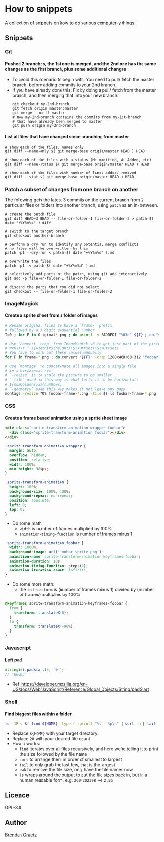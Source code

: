 # How to snippets

A collection of snippets on how to do various computer-y things.

## Snippets

### Git

#### Pushed 2 branches, the 1st one is merged, and the 2nd one has the same changes as the first branch, plus some additional changes

- To avoid this scenario to begin with:
  You need to pull/ fetch the master branch,
  before adding commits to your 2nd branch.
- If you have already done this:
  Fix by doing a pull/ fetch from the master branch,
  and then merging that into your new branch:
  ```shell
  git checkout my-2nd-branch
  git fetch origin master:master
  git merge --no-ff master
  # now my-2nd-branch contains the commits from my-1st-branch
  # that have already been merged to master
  git push origin my-2nd-branch
  ```

#### List all files that have changed since branching from master

```shell
# show each of the files, names only
git diff --name-only $( git merge-base origin/master HEAD ) HEAD

# show each of the files with a status (M: modified, A: Added, etc)
git diff --name-status $( git merge-base origin/master HEAD ) HEAD

# show each of the files with number of lines added/ removed
git diff --stat $( git merge-base origin/master HEAD ) HEAD
```

### Patch a subset of changes from one branch on another

The following gets the latest 3 commits on the current branch from
2 particular files or folders into another branch,
using `patch` as an in-between.

```shell
# create the patch file
git diff HEAD~3 HEAD -- file-or-folder-1 file-or-folder-2 > patch-$( date "+%Y%m%d" ).diff

# switch to the target branch
git checkout another-branch

# perform a dry run to identify any potential merge conflicts
# no files will be overwritten by this
patch -p1 --dry-run < patch-$( date "+%Y%m%d" ).md

# overwrite the files
patch -p1  < patch-$( date "+%Y%m%d" ).md

# selectively add parts of the patch, using git add interactively
git add -p file-or-folder-1 file-or-folder-2

# discard the parts that you did not select
git checkout -- file-or-folder-1 file-or-folder-2

```

### ImageMagick

#### Create a sprite sheet from a folder of images

```bash
# Rename original files to have a `frame-` prefix,
# followed by a 3 digit sequential number
I=0 ; for F in Original*.png ; do printf -v PADDEDI "%03d" ${I} ; cp "${F}" "frame-${PADDEDI}.png" ; (( I++ )) ; done

# Use `convert -crop` from ImageMagick v6 to get just part of the picture
# WxH+X+Y : ${width}x${height}+${xOffset}+${yOffset}
# You have to work out these values manually
for F in frame-*.png ; do convert "${F}" -crop 1280x468+60+312 "foobar-${F%.png}-cropped.png" ; done

# Use `montage` to concatenate all images into a single file
# in a horizontal row
# `-resize` is to scale the picture to be smaller
# `-tile` used in this way is what tells it to be horizontal:
# ${numColumns}x${numRows}
# `-geometry` used this way makes it not leave any gaps
montage -resize 70% foobar-frame-*.png -tile $( ls foobar-frame-*.png | wc -l )x1 -geometry +0+0 foobar-sprite.png
```

### CSS

#### Create a frame based animation using a sprite sheet image

```html
<div class="sprite-transform-animation-wrapper foobar">
  <div class="sprite-transform-animation foobar"></div>
</div>
```

```css
.sprite-transform-animation-wrapper {
  margin: auto;
  overflow: hidden;
  position: relative;
  width: 100%;
  min-height: 386px;
}

.sprite-transform-animation {
  height: 100%;
  background-size: 100%, 100%;
  background-repeat: no-repeat;
  position: absolute;
  left: 0;
  top: 0;
}

```

- Do some math:
  - `width` is number of frames multiplied by 100%
  - `animation-timing-function` is number of frames minus 1

```css
.sprite-transform-animation.foobar {
  width: 1000%;
  background-image: url('foobar-sprite.png');
  animation-name: sprite-transform-animation-keyframes-foobar;
  animation-duration: 10s;
  animation-timing-function: steps(9);
  animation-iteration-count: infinite;
}

```

- Do some more math:
  - the `to` `transform` is (number of frames minus 1) divided by (number of frames) multiplied by 100%

```css
@keyframes sprite-transform-animation-keyframes-foobar {
  from {
    transform: translateX(0);
  }
  to {
    transform: translateX(-90%);
  }
}

```

### Javascript

#### Left pad

```javascript
String(5).padStart(5, '0');
// '00005'
```

- Ref: https://developer.mozilla.org/en-US/docs/Web/JavaScript/Reference/Global_Objects/String/padStart

### Shell

#### Find biggest files within a folder

```bash
ls -1Rhs $( find ${HOME} -type f -printf "%s - %p\n" | sort -n | tail -n 20 | awk '/^.* - /{print $NF}' )
```

- Replace `${HOME}` with your target directory.
- Replace `20` with your desired file count
- How it works:
  - `find` iterates over all files recursively, and here we're telling it to print the size followed by the file name
  - `sort` to arrange them in order of smallest to largest
  - `tail` to only grab the last few, that is the largest
  - `awk` to remove the file size, only have the file names now
  - `ls` wraps around the output to put the file sizes back in, but in a human readable form, e.g. `2604202398` --> `2.5G`

## Licence

GPL-3.0

## Author

[Brendan Graetz](http://bguiz.com/)
